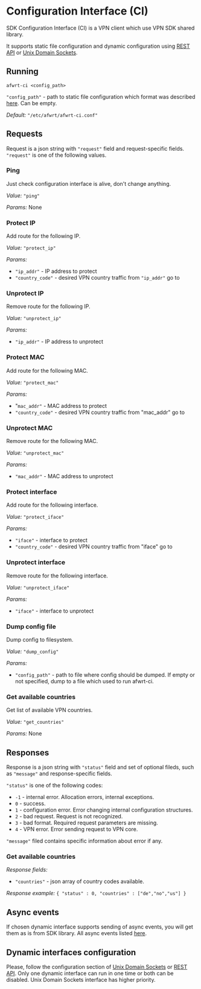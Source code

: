 # Configuration Interface \(CI\)

SDK Configuration Interface \(CI\) is a VPN client which use VPN SDK shared library. 

It supports static file configuration and dynamic configuration using [REST API](hydra-vpn-sdk-for-routers-ci-rest-api.md) or [Unix Domain Sockets](hydra-vpn-sdk-for-routers-ci-unix-domain.md).

## Running

```text
afwrt-ci <config_path>
```

`"config_path"` - path to static file configuration which format was described [here](../hydra-vpn-sdk-for-routers-sdk.md#configuration). Can be empty.

_Default:_ `"/etc/afwrt/afwrt-ci.conf"`

## Requests

Request is a json string with `"request"` field and request-specific fields. `"request"` is one of the following values.

### Ping

Just check configuration interface is alive, don't change anything. 

_Value:_ `"ping"` 

_Params:_ None

### Protect IP

Add route for the following IP. 

_Value:_ `"protect_ip"` 

_Params:_ 

* `"ip_addr"` - IP address to protect 
* `"country_code"` - desired VPN country traffic from `"ip_addr"` go to

### Unprotect IP 

Remove route for the following IP. 

_Value:_ `"unprotect_ip"` 

_Params:_

* `"ip_addr"` - IP address to unprotect

### Protect MAC

Add route for the following MAC. 

_Value:_ `"protect_mac"` 

_Params:_ 

* "`mac_addr"` - MAC address to protect
* `"country_code"` - desired VPN country traffic from "mac\_addr" go to

### Unprotect MAC

Remove route for the following MAC. 

_Value:_ `"unprotect_mac"` 

_Params:_ 

* `"mac_addr"` - MAC address to unprotect

### Protect interface

Add route for the following interface. 

_Value:_ `"protect_iface"` 

_Params:_ 

* `"iface"` - interface to protect
* `"country_code"` - desired VPN country traffic from "iface" go to

### Unprotect interface

Remove route for the following interface. 

_Value:_ `"unprotect_iface"` 

_Params:_ 

* `"iface"` - interface to unprotect

### Dump config file 

Dump config to filesystem. 

_Value:_ `"dump_config"` 

_Params:_ 

* `"config_path"` - path to file where config should be dumped. If empty or not specified, dump to a file which used to run afwrt-ci.

### Get available countries 

Get list of available VPN countries. 

_Value:_ `"get_countries"` 

_Params:_ None

## Responses

Response is a json string with `"status"` field and set of optional fileds, such as `"message"` and response-specific fields.

`"status"` is one of the following codes: 

* `-1` - internal error. Allocation errors, internal exceptions. 
* `0` - success. 
* `1` - configuration error. Error changing internal configuration structures. 
* `2` - bad request. Request is not recognized. 
* `3` - bad format. Required request parameters are missing. 
* `4` - VPN error. Error sending request to VPN core.

`"message"` filed contains specific information about error if any.

### Get available countries

_Response fields:_ 

* `"countries"` - json array of country codes available. 

_Response example:_ `{ "status" : 0, "countries" : ["de","no","us"] }`

## Async events

If chosen dynamic interface supports sending of async events, you will get them as is from SDK library. All async events listed [here](../hydra-vpn-sdk-for-routers-sdk.md#callback-events).

## Dynamic interfaces configuration

Please, follow the configuration section of [Unix Domain Sockets](hydra-vpn-sdk-for-routers-ci-unix-domain.md#configuration) or [REST API](hydra-vpn-sdk-for-routers-ci-rest-api.md#configuration). Only one dynamic interface can run in one time or both can be disabled. Unix Domain Sockets interface has higher priority.

